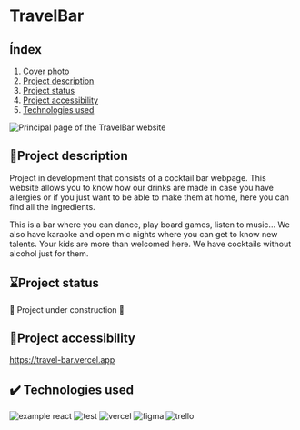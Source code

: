 # TravelBar
## Índex
1. [Cover photo](#id1)
2. [Project description](#id3)
3. [Project status](#id4)
4. [Project accessibility](#id5)
5. [Technologies used](#id6)

<p name="id2"></p>

![Principal page of the TravelBar website](https://user-images.githubusercontent.com/100280306/213275505-6f4ee726-5779-43b9-a220-ed8ed58443f9.png)<img name="id1"></img>

## 📓Project description <a name="id3"></a>
Project in development that consists of a cocktail bar webpage. This website allows you to know how our drinks are made in case you have allergies or if you just want to be able to make them at home, here you can find all the ingredients.

This is a bar where you can dance, play board games, listen to music... We also have karaoke and open mic nights where you can get to know new talents. Your kids are more than welcomed here. We have cocktails without alcohol just for them.

## ⌛️Project status<a name="id4"></a>
:construction: Project under construction :construction:

## 📁Project accessibility<a name="id5"></a>
https://travel-bar.vercel.app

## ✔️ Technologies used<a name="id6"></a>

![example react](https://img.shields.io/badge/React-20232A?style=for-the-badge&logo=react&logoColor=61DAFB) 
![test](https://img.shields.io/badge/Jest-323330?style=for-the-badge&logo=Jest&logoColor=white)
![vercel](https://img.shields.io/badge/Vercel-000000?style=for-the-badge&logo=vercel&logoColor=white)
![figma](https://img.shields.io/badge/Figma-F24E1E?style=for-the-badge&logo=figma&logoColor=white)
![trello](https://img.shields.io/badge/Trello-0052CC?style=for-the-badge&logo=trello&logoColor=white)
